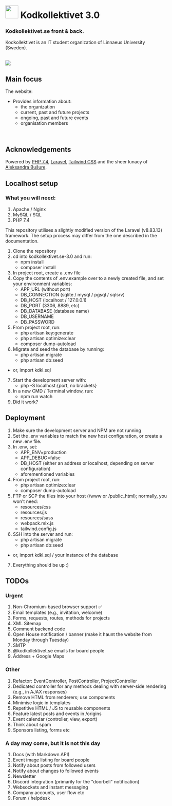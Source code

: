 # <img src="http://dev.kodkollektivet.se/public/images/svg/logo.svg" style="width: 40px;"> Kodkollektivet 3.0

### Kodkollektivet.se front & back.

Kodkollektivet is an IT student organization of Linnaeus University (Sweden).
<br>
<br>

<img src="http://dev.kodkollektivet.se/public/images/item_covers/default.jpg">

## Main focus

The website:
- Provides information about:
  - the organization
  - current, past and future projects
  - ongoing, past and future events
  - organisation members
<br>
 

## Acknowledgements
 
Powered by <a href="https://www.php.net/">PHP 7.4</a>, <a href="https://laravel.com/">Laravel</a>, <a href="https://tailwindcss.com/">Tailwind CSS</a> and the sheer lunacy of <a href="http://dev.kodkollektivet.se/member/theAlex" target="_blank">Aleksandra Bušure</a>.


## Localhost setup

### What you will need:
1. Apache / Nginx
2. MySQL / SQL
3. PHP 7.4

This repository utilises a slightly modified version of the Laravel (v8.83.13) framework. The setup process may differ from the one described in the documentation.

1. Clone the repository
2. cd into kodkollektivet.se-3.0 and run:
    - npm install
    - composer install
3. In project root, create a .env file
4. Copy the contents of .env.example over to a newly created file, and set your environment variables:
    - APP_URL (without port)
    - DB_CONNECTION (sqlite / mysql / pgsql / sqlsrv)
    - DB_HOST (localhost / 127.0.0.1)
    - DB_PORT (3306, 8889, etc)
    - DB_DATABASE (database name)
    - DB_USERNAME
    - DB_PASSWORD
5. From project root, run:
    - php artisan key:generate
    - php artisan optimize:clear
    - composer dump-autoload
6. Migrate and seed the database by running:
    - php artisan migrate
    - php artisan db:seed
- or, import kdkl.sql
7. Start the development server with:
    - php -S localhost:{port, no brackets}
8. In a new CMD / Terminal window, run:
    - npm run watch
9. Did it work?


## Deployment

1. Make sure the development server and NPM are not running
2. Set the .env variables to match the new host configuration, or create a new .env file.
3. In .env, set:
    - APP_ENV=production
    - APP_DEBUG=false
    - DB_HOST (either an address or localhost, depending on server configuration)
    - aforementioned variables
4. From project root, run:
    - php artisan optimize:clear
    - composer dump-autoload
5. FTP or SCP the files into your host (/www or /public_html); normally, you won't need:
    - resources/css
    - resources/js
    - resources/sass
    - webpack.mix.js
    - tailwind.config.js
6. SSH into the server and run:
    - php artisan migrate
    - php artisan db:seed
- or, import kdkl.sql / your instance of the database
7. Everything should be up :)


## TODOs

### Urgent
1. Non-Chromium-based browser support ✅
2. Email templates (e.g., invitation, welcome)
3. Forms, requests, routes, methods for projects
4. XML Sitemap
5. Comment backend code
6. Open House notification / banner (make it haunt the website from Monday through Tuesday)
7. SMTP
8. @kodkollektivet.se emails for board people
9. Address + Google Maps

### Other
1. Refactor: EventController, PostController, ProjectController
2. Dedicated controller for any methods dealing with server-side rendering (e.g., in AJAX responses)
3. Remove HTML from renderers; use components
4. Minimise logic in templates
5. Repetitive HTML / JS to reusable components
6. Feature latest posts and events in /origins
7. Event calendar (controller, view, export)
8. Think about spam
9. Sponsors listing, forms etc

### A day may come, but it is not this day
1. Docs (with Markdown API)
2. Event image listing for board people
3. Notify about posts from followed users
4. Notify about changes to followed events
5. Newsletter
6. Discord integration (primarily for the "doorbell" notification)
7. Websockets and instant messaging
8. Company accounts, user flow etc
9. Forum / helpdesk